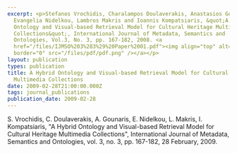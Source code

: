 ```yaml
---
excerpt: <p>Stefanos Vrochidis, Charalampos Doulaverakis, Anastasios Gounaris,
  Evangelia Nidelkou, Lambros Makris and Ioannis Kompatsiaris, &quot;A Hybrid
  Ontology and Visual-based Retrieval Model for Cultural Heritage Multimedia
  Collections&quot;, International Journal of Metadata, Semantics and
  Ontologies, Vol.3, No. 3, pp. 167-182, 2008. <a
  href="/files/IJMSO%203%283%29%20Paper%2001.pdf"><img align="top" alt=""
  border="0" src="/files/pdf/pdf.png" /></a></p>
layout: publication
types: publication
title: A Hybrid Ontology and Visual-based Retrieval Model for Cultural Heritage
  Multimedia Collections
date: 2009-02-28T21:00:00.000Z
tags: journal_publications
publication_date: 2009-02-28
---
```

S. Vrochidis, C. Doulaverakis, A. Gounaris, E. Nidelkou, L. Makris, I. Kompatsiaris, "A Hybrid Ontology and Visual-based Retrieval Model for Cultural Heritage Multimedia Collections", International Journal of Metadata, Semantics and Ontologies, vol. 3, no. 3, pp. 167-182, 28 February, 2009. <a href="/files/IJMSO%203%283%29%20Paper%2001.pdf"><img align="top" alt="" border="0" src="/files/pdf/pdf.png" /></a>